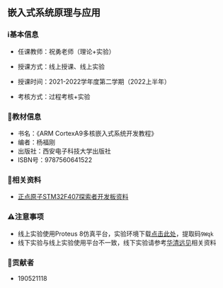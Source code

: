 ## 嵌入式系统原理与应用

### ℹ基本信息

+ 任课教师：祝勇老师（理论+实验）

+ 授课方式：线上授课、线上实验

+ 授课时间：2021-2022学年度第二学期（2022上半年）

+ 考核方式：过程考核+实验

### 📖教材信息

+ 书名：《ARM CortexA9多核嵌入式系统开发教程》
+ 编者：杨福刚
+ 出版社：西安电子科技大学出版社
+ ISBN号：9787560641522

### 📁相关资料

+ [正点原子STM32F407探索者开发板资料](http://www.openedv.com/docs/boards/stm32/zdyz_stm32f407_explorer.html)

###  ⚠注意事项

+ 线上实验使用Proteus 8仿真平台，实验环境下载[点击此处](https://caiyun.139.com/m/i?005CiNcqfdMtJ)，提取码`9Wqk`
+ 线下实验与线上实验使用平台不一致，线下实验请参考[华清远见](http://www.fsdev.com.cn/products/qrs/arm.html)相关资料

### 👤贡献者

+ 190521118
